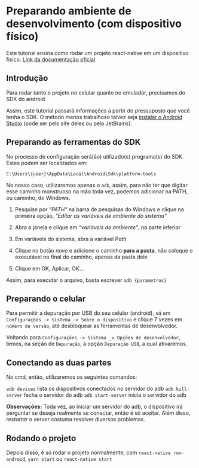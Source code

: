 # Preparando ambiente de desenvolvimento (com dispositivo físico)

Este tutorial ensina como rodar um projeto react-native em um dispositivo físico. [Link da documentação oficial](https://facebook.github.io/react-native/docs/running-on-device)

## Introdução

Para rodar tanto o projeto no celular quanto no emulador, precisamos do SDK do android.

Assim, este tutorial passará informações a partir do pressuposto que você tenha o SDK. O método menos trabalhoso talvez seja [instalar o Android Studio](https://developer.android.com/studio/) (pode ser pelo site deles ou pela JetBrains).

## Preparando as ferramentas do SDK

No processo de configuração será(ão) utilizado(s) programa(s) do SDK. Estes podem ser localizados em:

`C:\Users\{user}\AppData\Local\Android\Sdk\platform-tools`

No nosso caso, utilizaremos apenas o `adb`, assim, para não ter que digitar esse caminho monstruoso na mão toda vez, podemos adicionar na PATH, ou caminho, do Windows.

1. Pesquise por _"PATH"_ na barra de pesquisas do Windows e clique na primeira opção, _"Editar as variáveis de ambiente do sistema"_

2. Abra a janela e clique em _"variáveis de ambiente"_, na parte inferior

3. Em variáveis do sistema, abra a variável _Path_

4. Clique no botão _novo_ e adicione o caminho **para a pasta**, não coloque o executável no final do caminho, apenas da pasta dele

5. Clique em OK, Aplicar, OK...

Assim, para executar o arquivo, basta escrever `adb {parametros}`

## Preparando o celular

Para permitir a depuração por USB do seu celular (android), vá em `Configurações -> Sistema -> Sobre o dispositivo` e clique 7 vezes em `número da versão`, até desbloquear as ferramentas de desenvolvedor.

Voltando para `Configurações -> Sistema _> Opções de desenvolvedor`, temos, na seção de `Depuração`, a opção `Depuração USB`, a qual ativaremos.

## Conectando as duas partes

No cmd, então, utilizaremos os seguintes comandos:

`adb devices` lista os dispositivos conectados no servidor do adb
`adb kill-server` fecha o servidor do adb
`adb start-server` inicia o servidor do adb

**Observações:** Toda vez, ao iniciar um servidor do adb, o dispositivo irá perguntar se deseja realmente se conectar, então é só aceitar. Além disso, _restartar_ o server costuma resolver diversos problemas.

## Rodando o projeto

Depois disso, é só rodar o projeto normalmente, com `react-native run-android`, `yarn start` ou `react-native start`
